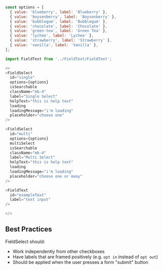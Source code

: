 ```js
const options = [
  { value: 'blueberry', label: 'Blueberry' },
  { value: 'boysenberry', label: 'Boysenberry' },
  { value: 'bubblegum', label: 'Bubblegum' },
  { value: 'chocolate', label: 'Chocolate' },
  { value: 'green-tea', label: 'Green Tea' },
  { value: 'lychee', label: 'Lychee' },
  { value: 'strawberry', label: 'Strawberry' },
  { value: 'vanilla', label: 'Vanilla' },
];

import FieldText from '../FieldText/FieldText';

<>
<FieldSelect
  id="single"
  options={options}
  isSearchable
  className="mb-4"
  label="Single Select"
  helpText="this is help text"
  loading
  loadingMessage="i'm loading"
  placeholder="choose one"
/>

<FieldSelect
  id="multi"
  options={options}
  multiSelect
  isSearchable
  className="mb-4"
  label="Multi Select"
  helpText="this is help text"
  loading
  loadingMessage="i'm loading"
  placeholder="choose one or many"
/>

<FieldText
  id="exampleText"
  label="text input"
/>

</>
```


## Best Practices

FieldSelect should:

* Work independently from other checkboxes
* Have labels that are framed positively (e.g. `opt in` instead of `opt out`)
* Should be applied when the user presses a form "submit" button

